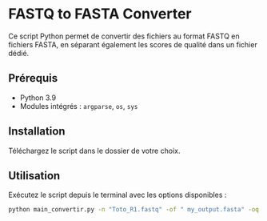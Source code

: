 # FASTQ to FASTA Converter

Ce script Python permet de convertir des fichiers au format FASTQ en fichiers FASTA, en séparant également les scores de qualité dans un fichier dédié.

## Prérequis

- Python 3.9
- Modules intégrés : `argparse`, `os`, `sys`

## Installation

Téléchargez le script dans le dossier de votre choix.

## Utilisation

Exécutez le script depuis le terminal avec les options disponibles :

```bash
python main_convertir.py -n "Toto_R1.fastq" -of " my_output.fasta" -oq "my_qual.qual" 

